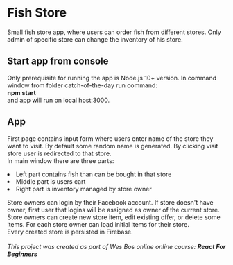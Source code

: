 # Fish Store
Small fish store app, where users can order fish from different stores. Only admin of specific store can change the inventory of his store.


## Start app from console
Only prerequisite for running the app is Node.js 10+ version. 
In command window from folder catch-of-the-day run command: <br><b>npm start</b><br>and app will run on local host:3000.

## App
First page contains input form where users enter name of the store they want to visit. By default some random name is generated. By clicking visit store user is redirected to that store. 
<br>In main window there are three parts:

<li>Left part contains fish than can be bought in that store
<li>Middle part is users cart 
<li>Right part is inventory managed by store owner

Store owners can login by their Facebook account. If store doesn't have owner, first user that logins will be assigned as owner of the current store. <br>Store owners can create new store item, edit existing offer, or delete some items. 
For each store owner can load initial items for their store.
<br>Every created store is persisted in Firebase.
<br>
<br>
<i>This project was created as part of Wes Bos online online course: <b>React For Beginners</b></i>